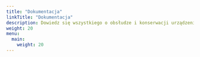 ```yaml
---
title: "Dokumentacja"
linkTitle: "Dokumentacja"
description: Dowiedz się wszystkiego o obsłudze i konserwacji urządzenia VitalControl.
weight: 20
menu:
  main:
    weight: 20
---
```

